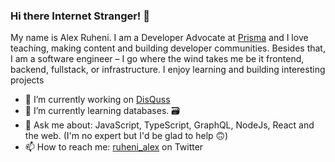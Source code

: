 ### Hi there Internet Stranger! 👋
My name is Alex Ruheni. 
I am a Developer Advocate at [Prisma](https://prisma.io) and I love teaching, making content and building developer communities.
Besides that, I am a software engineer – I go where the wind takes me be it frontend, backend, fullstack, or infrastructure. I enjoy learning and building interesting projects


- 🔭 I’m currently working on [DisQuss](https://github.com/ruheni/discussions)
- 🌱 I’m currently learning databases. 🗃
- 💬 Ask me about: JavaScript, TypeScript, GraphQL, NodeJs, React and the web. (I'm no expert but I'd be glad to help 🙃)
- 📫 How to reach me: [ruheni_alex](https://twitter.com/ruheni_alex) on Twitter
